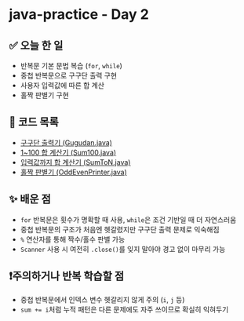 # java-practice - Day 2

## ✅ 오늘 한 일
- 반복문 기본 문법 복습 (`for`, `while`)
- 중첩 반복문으로 구구단 출력 구현
- 사용자 입력값에 따른 합 계산
- 홀짝 판별기 구현

## 📁 코드 목록
- [구구단 출력기 (Gugudan.java)](Day02/Gugudan.java)
- [1~100 합 계산기 (Sum100.java)](Day02/Sum100.java)
- [입력값까지 합 계산기 (SumToN.java)](Day02/SumToN.java)
- [홀짝 판별기 (OddEvenPrinter.java)](Day02/OddEvenPrinter.java)

## ✨ 배운 점
- `for` 반복문은 횟수가 명확할 때 사용, `while`은 조건 기반일 때 더 자연스러움
- 중첩 반복문의 구조가 처음엔 헷갈렸지만 구구단 출력 문제로 익숙해짐
- `%` 연산자를 통해 짝수/홀수 판별 가능
- `Scanner` 사용 시 여전히 `.close()`를 잊지 말아야 경고 없이 마무리 가능

## ❗️주의하거나 반복 학습할 점
- 중첩 반복문에서 인덱스 변수 헷갈리지 않게 주의 (`i`, `j` 등)
- `sum += i`처럼 누적 패턴은 다른 문제에도 자주 쓰이므로 확실히 익혀두기
